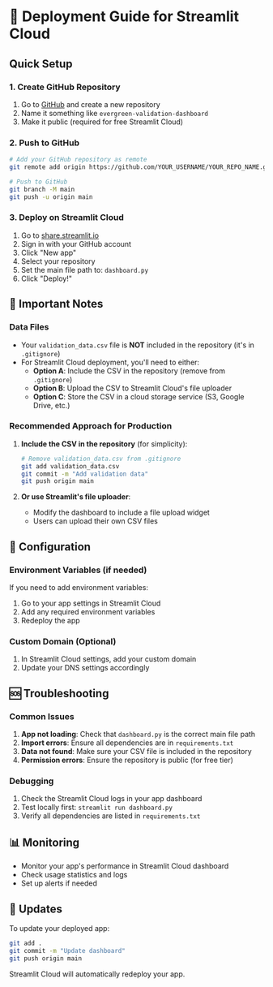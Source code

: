 # 🚀 Deployment Guide for Streamlit Cloud

## Quick Setup

### 1. Create GitHub Repository

1. Go to [GitHub](https://github.com) and create a new repository
2. Name it something like `evergreen-validation-dashboard`
3. Make it public (required for free Streamlit Cloud)

### 2. Push to GitHub

```bash
# Add your GitHub repository as remote
git remote add origin https://github.com/YOUR_USERNAME/YOUR_REPO_NAME.git

# Push to GitHub
git branch -M main
git push -u origin main
```

### 3. Deploy on Streamlit Cloud

1. Go to [share.streamlit.io](https://share.streamlit.io)
2. Sign in with your GitHub account
3. Click "New app"
4. Select your repository
5. Set the main file path to: `dashboard.py`
6. Click "Deploy!"

## 📁 Important Notes

### Data Files
- Your `validation_data.csv` file is **NOT** included in the repository (it's in `.gitignore`)
- For Streamlit Cloud deployment, you'll need to either:
  - **Option A**: Include the CSV in the repository (remove from `.gitignore`)
  - **Option B**: Upload the CSV to Streamlit Cloud's file uploader
  - **Option C**: Store the CSV in a cloud storage service (S3, Google Drive, etc.)

### Recommended Approach for Production

1. **Include the CSV in the repository** (for simplicity):
   ```bash
   # Remove validation_data.csv from .gitignore
   git add validation_data.csv
   git commit -m "Add validation data"
   git push origin main
   ```

2. **Or use Streamlit's file uploader**:
   - Modify the dashboard to include a file upload widget
   - Users can upload their own CSV files

## 🔧 Configuration

### Environment Variables (if needed)
If you need to add environment variables:
1. Go to your app settings in Streamlit Cloud
2. Add any required environment variables
3. Redeploy the app

### Custom Domain (Optional)
1. In Streamlit Cloud settings, add your custom domain
2. Update your DNS settings accordingly

## 🆘 Troubleshooting

### Common Issues

1. **App not loading**: Check that `dashboard.py` is the correct main file path
2. **Import errors**: Ensure all dependencies are in `requirements.txt`
3. **Data not found**: Make sure your CSV file is included in the repository
4. **Permission errors**: Ensure the repository is public (for free tier)

### Debugging

1. Check the Streamlit Cloud logs in your app dashboard
2. Test locally first: `streamlit run dashboard.py`
3. Verify all dependencies are listed in `requirements.txt`

## 📊 Monitoring

- Monitor your app's performance in Streamlit Cloud dashboard
- Check usage statistics and logs
- Set up alerts if needed

## 🔄 Updates

To update your deployed app:
```bash
git add .
git commit -m "Update dashboard"
git push origin main
```
Streamlit Cloud will automatically redeploy your app. 